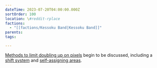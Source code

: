 ```yaml
---
dateTime: 2023-07-20T04:00:00.000Z
sortOrder: 100
location: \#reddit-rplace
factions:
  - "[[factions/Kessoku Band|Kessoku Band]]"
parents: 
tags: 

---
```

[Methods to limit doubling up on pixels](discord://discord.com/channels/1093664259273130084/1131230952119615600/1131435535206977598) begin to be discussed, including a [shift system](discord://discord.com/channels/1093664259273130084/1131230952119615600/1131435642652467263) and [self-assigning areas](discord://discord.com/channels/1093664259273130084/1131230952119615600/1131435811578073261).

